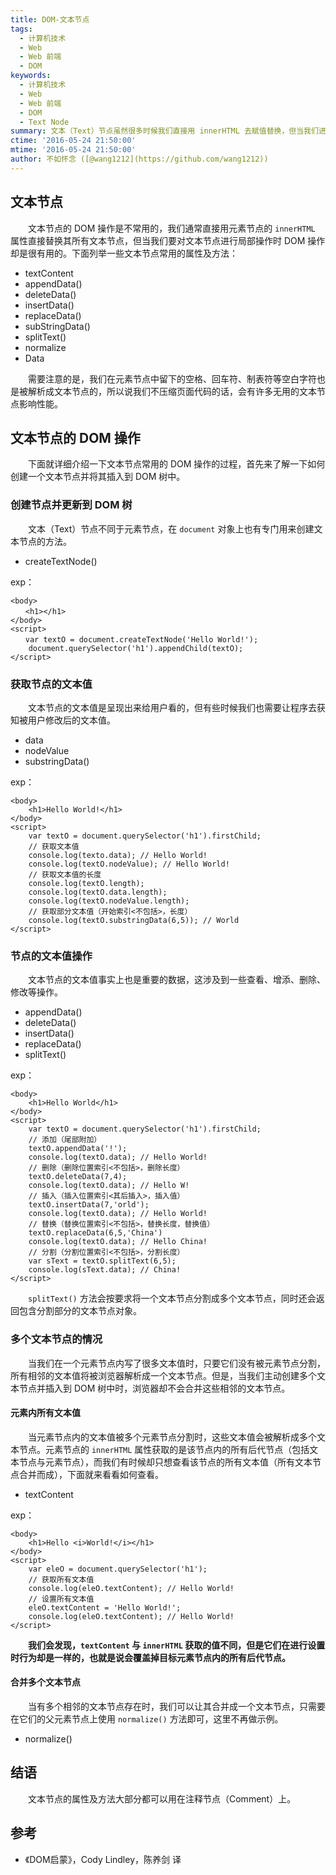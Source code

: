 ```yaml
---
title: DOM-文本节点
tags:
  - 计算机技术
  - Web
  - Web 前端
  - DOM
keywords:
  - 计算机技术
  - Web
  - Web 前端
  - DOM
  - Text Node
summary: 文本（Text）节点虽然很多时候我们直接用 innerHTML 去赋值替换，但当我们进行一些细微的修改时，了解一下 DOM 操作还是非常有用的。
ctime: '2016-05-24 21:50:00'
mtime: '2016-05-24 21:50:00'
author: 不如怀念 ([@wang1212](https://github.com/wang1212))
---
```


## 文本节点

　　文本节点的 DOM 操作是不常用的，我们通常直接用元素节点的 `innerHTML` 属性直接替换其所有文本节点，但当我们要对文本节点进行局部操作时 DOM 操作却是很有用的。下面列举一些文本节点常用的属性及方法：

- textContent
- appendData()
- deleteData()
- insertData()
- replaceData()
- subStringData()
- splitText()
- normalize
- Data

　　需要注意的是，我们在元素节点中留下的空格、回车符、制表符等空白字符也是被解析成文本节点的，所以说我们不压缩页面代码的话，会有许多无用的文本节点影响性能。

## 文本节点的 DOM 操作

　　下面就详细介绍一下文本节点常用的 DOM 操作的过程，首先来了解一下如何创建一个文本节点并将其插入到 DOM 树中。

### 创建节点并更新到 DOM 树

　　文本（Text）节点不同于元素节点，在 `document` 对象上也有专门用来创建文本节点的方法。

- createTextNode()

exp：

    <body>
    　　<h1></h1>
    </body>
    <script>
    　　var textO = document.createTextNode('Hello World!');
        document.querySelector('h1').appendChild(textO);
    </script>

### 获取节点的文本值

　　文本节点的文本值是呈现出来给用户看的，但有些时候我们也需要让程序去获知被用户修改后的文本值。

- data
- nodeValue
- substringData()

exp：

    <body>
        <h1>Hello World!</h1>
    </body>
    <script>
        var textO = document.querySelector('h1').firstChild;
        // 获取文本值
        console.log(texto.data); // Hello World!
        console.log(textO.nodeValue); // Hello World!
        // 获取文本值的长度
        console.log(textO.length);
        console.log(textO.data.length);
        console.log(textO.nodeValue.length);
        // 获取部分文本值（开始索引<不包括>，长度）
        console.log(textO.substringData(6,5)); // World
    </script>

### 节点的文本值操作

　　文本节点的文本值事实上也是重要的数据，这涉及到一些查看、增添、删除、修改等操作。

- appendData()
- deleteData()
- insertData()
- replaceData()
- splitText()

exp：

    <body>
        <h1>Hello World</h1>
    </body>
    <script>
        var textO = document.querySelector('h1').firstChild;
        // 添加（尾部附加）
        textO.appendData('!');
        console.log(textO.data); // Hello World!
        // 删除（删除位置索引<不包括>，删除长度）
        textO.deleteData(7,4);
        console.log(textO.data); // Hello W!
        // 插入（插入位置索引<其后插入>，插入值）
        textO.insertData(7,'orld');
        console.log(textO.data); // Hello World!
        // 替换（替换位置索引<不包括>，替换长度，替换值）
        textO.replaceData(6,5,'China')
        console.log(textO.data); // Hello China!
        // 分割（分割位置索引<不包括>，分割长度）
        var sText = textO.splitText(6,5);
        console.log(sText.data); // China!
    </script>

　　`splitText()` 方法会按要求将一个文本节点分割成多个文本节点，同时还会返回包含分割部分的文本节点对象。

### 多个文本节点的情况

　　当我们在一个元素节点内写了很多文本值时，只要它们没有被元素节点分割，所有相邻的文本值将被浏览器解析成一个文本节点。但是，当我们主动创建多个文本节点并插入到 DOM 树中时，浏览器却不会合并这些相邻的文本节点。

#### 元素内所有文本值

　　当元素节点内的文本值被多个元素节点分割时，这些文本值会被解析成多个文本节点。元素节点的 `innerHTML` 属性获取的是该节点内的所有后代节点（包括文本节点与元素节点），而我们有时候却只想查看该节点的所有文本值（所有文本节点合并而成），下面就来看看如何查看。

- textContent

exp：

    <body>
        <h1>Hello <i>World!</i></h1>
    </body>
    <script>
        var eleO = document.querySelector('h1');
        // 获取所有文本值
        console.log(eleO.textContent); // Hello World!
        // 设置所有文本值
        eleO.textContent = 'Hello World!';
        console.log(eleO.textContent); // Hello World!
    </script>

　　**我们会发现，`textContent` 与 `innerHTML` 获取的值不同，但是它们在进行设置时行为却是一样的，也就是说会覆盖掉目标元素节点内的所有后代节点。**

#### 合并多个文本节点

　　当有多个相邻的文本节点存在时，我们可以让其合并成一个文本节点，只需要在它们的父元素节点上使用 `normalize()` 方法即可，这里不再做示例。

- normalize()

## 结语

　　文本节点的属性及方法大部分都可以用在注释节点（Comment）上。

## 参考

- 《DOM启蒙》，Cody Lindley，陈养剑 译